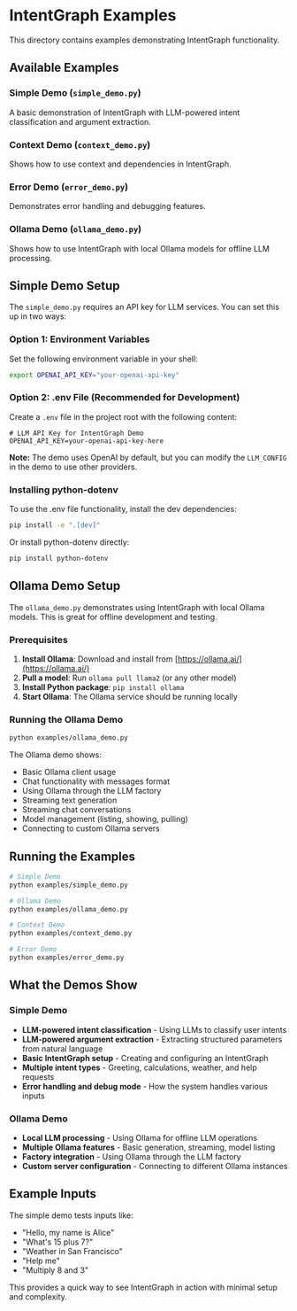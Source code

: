 # IntentGraph Examples

This directory contains examples demonstrating IntentGraph functionality.

## Available Examples

### Simple Demo (`simple_demo.py`)
A basic demonstration of IntentGraph with LLM-powered intent classification and argument extraction.

### Context Demo (`context_demo.py`)
Shows how to use context and dependencies in IntentGraph.

### Error Demo (`error_demo.py`)
Demonstrates error handling and debugging features.

### Ollama Demo (`ollama_demo.py`)
Shows how to use IntentGraph with local Ollama models for offline LLM processing.

## Simple Demo Setup

The `simple_demo.py` requires an API key for LLM services. You can set this up in two ways:

### Option 1: Environment Variables
Set the following environment variable in your shell:

```bash
export OPENAI_API_KEY="your-openai-api-key"
```

### Option 2: .env File (Recommended for Development)
Create a `.env` file in the project root with the following content:

```
# LLM API Key for IntentGraph Demo
OPENAI_API_KEY=your-openai-api-key-here
```

**Note:** The demo uses OpenAI by default, but you can modify the `LLM_CONFIG` in the demo to use other providers.

### Installing python-dotenv
To use the .env file functionality, install the dev dependencies:

```bash
pip install -e ".[dev]"
```

Or install python-dotenv directly:

```bash
pip install python-dotenv
```

## Ollama Demo Setup

The `ollama_demo.py` demonstrates using IntentGraph with local Ollama models. This is great for offline development and testing.

### Prerequisites
1. **Install Ollama**: Download and install from [https://ollama.ai/](https://ollama.ai/)
2. **Pull a model**: Run `ollama pull llama2` (or any other model)
3. **Install Python package**: `pip install ollama`
4. **Start Ollama**: The Ollama service should be running locally

### Running the Ollama Demo
```bash
python examples/ollama_demo.py
```

The Ollama demo shows:
- Basic Ollama client usage
- Chat functionality with messages format
- Using Ollama through the LLM factory
- Streaming text generation
- Streaming chat conversations
- Model management (listing, showing, pulling)
- Connecting to custom Ollama servers

## Running the Examples

```bash
# Simple Demo
python examples/simple_demo.py

# Ollama Demo
python examples/ollama_demo.py

# Context Demo
python examples/context_demo.py

# Error Demo
python examples/error_demo.py
```

## What the Demos Show

### Simple Demo
- **LLM-powered intent classification** - Using LLMs to classify user intents
- **LLM-powered argument extraction** - Extracting structured parameters from natural language
- **Basic IntentGraph setup** - Creating and configuring an IntentGraph
- **Multiple intent types** - Greeting, calculations, weather, and help requests
- **Error handling and debug mode** - How the system handles various inputs

### Ollama Demo
- **Local LLM processing** - Using Ollama for offline LLM operations
- **Multiple Ollama features** - Basic generation, streaming, model listing
- **Factory integration** - Using Ollama through the LLM factory
- **Custom server configuration** - Connecting to different Ollama instances

## Example Inputs

The simple demo tests inputs like:
- "Hello, my name is Alice"
- "What's 15 plus 7?"
- "Weather in San Francisco"
- "Help me"
- "Multiply 8 and 3"

This provides a quick way to see IntentGraph in action with minimal setup and complexity. 